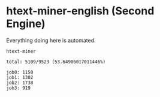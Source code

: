 # htext-miner-english (Second Engine)

Everything doing here is automated.

```
htext-miner

total: 5109/9523 (53.64906017011446%)

job0: 1150
job1: 1302
job2: 1738
job3: 919
```